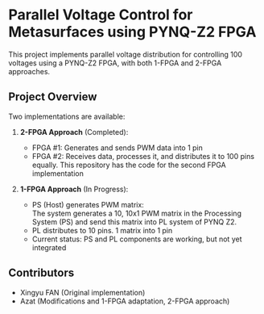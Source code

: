 # Parallel Voltage Control for Metasurfaces using PYNQ-Z2 FPGA

This project implements parallel voltage distribution for controlling 100 voltages using a PYNQ-Z2 FPGA, with both 1-FPGA and 2-FPGA approaches.

## Project Overview

Two implementations are available:

1. **2-FPGA Approach** (Completed):
   - FPGA #1: Generates and sends PWM data into 1 pin
   - FPGA #2: Receives data, processes it, and distributes it  to 100 pins equally. This repository has the code for the second FPGA implementation

2. **1-FPGA Approach** (In Progress):
   - PS (Host) generates PWM matrix:<br>
   The system generates a 10, 10x1 PWM matrix in the Processing System (PS) and send this matrix into PL system of PYNQ Z2.
   - PL distributes to 10 pins. 1 matrix into 1 pin
   - Current status: PS and PL components are working, but not yet integrated

## Contributors

- Xingyu FAN (Original implementation)
- Azat (Modifications and 1-FPGA adaptation, 2-FPGA approach)
